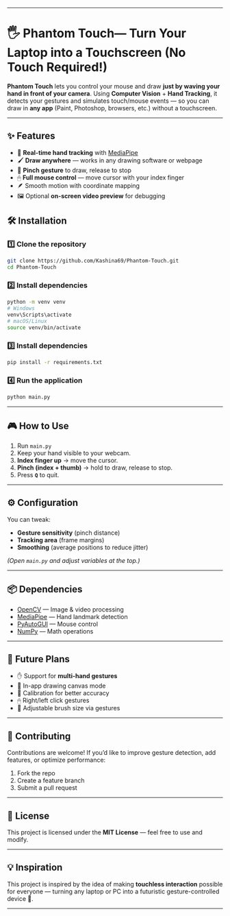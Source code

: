 
---

# 🖐️ Phantom Touch— Turn Your Laptop into a Touchscreen (No Touch Required!)

**Phantom Touch** lets you control your mouse and draw **just by waving your hand in front of your camera**.
Using **Computer Vision** + **Hand Tracking**, it detects your gestures and simulates touch/mouse events — so you can draw in **any app** (Paint, Photoshop, browsers, etc.) without a touchscreen.

---

## ✨ Features

* 🎯 **Real-time hand tracking** with [MediaPipe](https://google.github.io/mediapipe/)
* 🖌 **Draw anywhere** — works in any drawing software or webpage
* 🤏 **Pinch gesture** to draw, release to stop
* 🖱 **Full mouse control** — move cursor with your index finger
* 🪶 Smooth motion with coordinate mapping
* 🖼 Optional **on-screen video preview** for debugging



## 🛠 Installation

### 1️⃣ Clone the repository

```bash
git clone https://github.com/Kashina69/Phantom-Touch.git
cd Phantom-Touch
```

### 2️⃣ Install dependencies

```bash
python -m venv venv
# Windows
venv\Scripts\activate
# macOS/Linux
source venv/bin/activate
```

### 3️⃣ Install dependencies
```bash
pip install -r requirements.txt
```

### 4️⃣ Run the application

```bash
python main.py
```

---

## 🎮 How to Use

1. Run `main.py`
2. Keep your hand visible to your webcam.
3. **Index finger up** → move the cursor.
4. **Pinch (index + thumb)** → hold to draw, release to stop.
5. Press **`Q`** to quit.

---

## ⚙ Configuration

You can tweak:

* **Gesture sensitivity** (pinch distance)
* **Tracking area** (frame margins)
* **Smoothing** (average positions to reduce jitter)

*(Open `main.py` and adjust variables at the top.)*

---

## 📦 Dependencies

* [OpenCV](https://opencv.org/) — Image & video processing
* [MediaPipe](https://google.github.io/mediapipe/) — Hand landmark detection
* [PyAutoGUI](https://pyautogui.readthedocs.io/) — Mouse control
* [NumPy](https://numpy.org/) — Math operations

---

## 🚀 Future Plans

* ✋ Support for **multi-hand gestures**
* 🎨 In-app drawing canvas mode
* 📏 Calibration for better accuracy
* 🖱 Right/left click gestures
* 📌 Adjustable brush size via gestures

---

## 🤝 Contributing

Contributions are welcome!
If you’d like to improve gesture detection, add features, or optimize performance:

1. Fork the repo
2. Create a feature branch
3. Submit a pull request

---

## 📜 License

This project is licensed under the **MIT License** — feel free to use and modify.

---

## 💡 Inspiration

This project is inspired by the idea of making **touchless interaction** possible for everyone —
turning any laptop or PC into a futuristic gesture-controlled device 🚀.

---